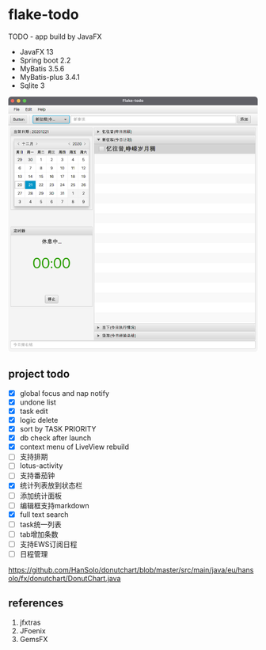 # flake-todo

TODO - app build by JavaFX

- JavaFX 13
- Spring boot 2.2
- MyBatis 3.5.6
- MyBatis-plus 3.4.1
- Sqlite 3

![中文界面展示](docs/images/perview.png)

## project todo

- [x] global focus and nap notify
- [x] undone list
- [x] task edit
- [x] logic delete
- [x] sort by TASK PRIORITY
- [x] db check after launch
- [x] context menu of LiveView rebuild
- [ ] 支持排期
- [ ] lotus-activity
- [ ] 支持番茄钟
- [x] 统计列表放到状态栏
- [ ] 添加统计面板
- [ ] 编辑框支持markdown
- [x] full text search
- [ ] task统一列表
- [ ] tab增加条数
- [ ] 支持EWS订阅日程
- [ ] 日程管理

https://github.com/HanSolo/donutchart/blob/master/src/main/java/eu/hansolo/fx/donutchart/DonutChart.java

## references

1. jfxtras
2. JFoenix
3. GemsFX